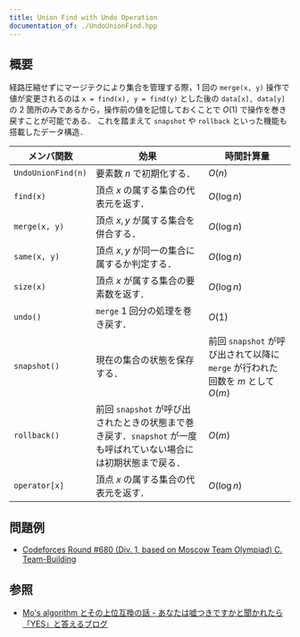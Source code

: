 ```yaml
---
title: Union Find with Undo Operation
documentation_of: ./UndoUnionFind.hpp
---
```


## 概要
経路圧縮せずにマージテクにより集合を管理する際，1 回の `merge(x, y)` 操作で値が変更されるのは `x = find(x), y = find(y)` とした後の `data[x], data[y]` の 2 箇所のみであるから，操作前の値を記憶しておくことで $O(1)$ で操作を巻き戻すことが可能である．
これを踏まえて `snapshot` や `rollback` といった機能も搭載したデータ構造．

| メンバ関数         | 効果                                                                                                              | 時間計算量                                                                      |
| ------------------ | ----------------------------------------------------------------------------------------------------------------- | ------------------------------------------------------------------------------- |
| `UndoUnionFind(n)` | 要素数 $n$ で初期化する．                                                                                         | $O(n)$                                                                          |
| `find(x)`          | 頂点 $x$ の属する集合の代表元を返す．                                                                             | $O(\log n)$                                                                     |
| `merge(x, y)`      | 頂点 $x, y$ が属する集合を併合する．                                                                              | $O(\log n)$                                                                     |
| `same(x, y)`       | 頂点 $x, y$ が同一の集合に属するか判定する．                                                                      | $O(\log n)$                                                                     |
| `size(x)`          | 頂点 $x$ が属する集合の要素数を返す．                                                                             | $O(\log n)$                                                                     |
| `undo()`           | `merge` 1 回分の処理を巻き戻す．                                                                                  | $O(1)$                                                                          |
| `snapshot()`       | 現在の集合の状態を保存する．                                                                                      | 前回 `snapshot` が呼び出されて以降に `merge` が行われた回数を $m$ として $O(m)$ |
| `rollback()`       | 前回 `snapshot` が呼び出されたときの状態まで巻き戻す．`snapshot` が一度も呼ばれていない場合には初期状態まで戻る． | $O(m)$                                                                          |
| `operator[x]`      | 頂点 $x$ の属する集合の代表元を返す．                                                                             | $O(\log n)$                                                                     |

## 問題例
- [Codeforces Round #680 (Div. 1, based on Moscow Team Olympiad) C. Team-Building](https://codeforces.com/contest/1444/problem/C)

## 参照
- [Mo's algorithm とその上位互換の話 - あなたは嘘つきですかと聞かれたら「YES」と答えるブログ](https://snuke.hatenablog.com/entry/2016/07/01/000000)
